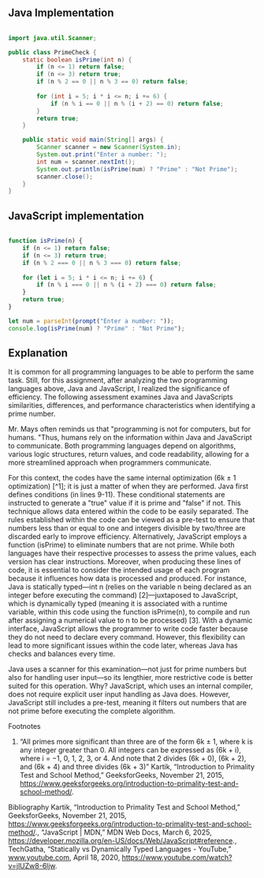 ## Java Implementation

```java 

import java.util.Scanner;

public class PrimeCheck {
    static boolean isPrime(int n) {
        if (n <= 1) return false;
        if (n <= 3) return true;
        if (n % 2 == 0 || n % 3 == 0) return false;
        
        for (int i = 5; i * i <= n; i += 6) {
            if (n % i == 0 || n % (i + 2) == 0) return false;
        }
        return true;
    }

    public static void main(String[] args) {
        Scanner scanner = new Scanner(System.in);
        System.out.print("Enter a number: ");
        int num = scanner.nextInt();
        System.out.println(isPrime(num) ? "Prime" : "Not Prime");
        scanner.close();
    }
}
```

## JavaScript implementation

```javascript

function isPrime(n) {
    if (n <= 1) return false;
    if (n <= 3) return true;
    if (n % 2 === 0 || n % 3 === 0) return false;
    
    for (let i = 5; i * i <= n; i += 6) {
        if (n % i === 0 || n % (i + 2) === 0) return false;
    }
    return true;
}

let num = parseInt(prompt("Enter a number: "));
console.log(isPrime(num) ? "Prime" : "Not Prime");
```

## Explanation

It is common for all programming languages to be able to perform the same task. Still, for this assignment, after analyzing the two programming languages above, Java and JavaScript, I realized the significance of efficiency. The following assessment examines Java and JavaScripts similarities, differences, and performance characteristics when identifying a prime number. 
	
Mr. Mays often reminds us that "programming is not for computers, but for humans. "Thus, humans rely on the information within Java and JavaScript to communicate. Both programming languages depend on algorithms, various logic structures, return values, and code readability, allowing for a more streamlined approach when programmers communicate. 

For this context, the codes have the same internal optimization (6k ± 1 optimization) [^1]; it is just a matter of when they are performed. Java first defines conditions (in lines 9-11). These conditional statements are instructed to generate a "true" value if it is prime and "false" if not. This technique allows data entered within the code to be easily separated. The rules established within the code can be viewed as a pre-test to ensure that numbers less than or equal to one and integers divisible by two/three are discarded early to improve efficiency. Alternatively, JavaScript employs a function (isPrime) to eliminate numbers that are not prime. While both languages have their respective processes to assess the prime values, each version has clear instructions.
Moreover, when producing these lines of code, it is essential to consider the intended usage of each program because it influences how data is processed and produced. For instance, Java is statically typed—int n (relies on the variable n being declared as an integer before executing the command) [2]—juxtaposed to JavaScript, which is dynamically typed (meaning it is associated with a runtime variable, within this code using the function isPrime(n), to compile and run after assigning a numerical value to n to be processed) [3]. With a dynamic interface, JavaScript allows the programmer to write code faster because they do not need to declare every command. However, this flexibility can lead to more significant issues within the code later, whereas Java has checks and balances every time.

Java uses a scanner for this examination—not just for prime numbers but also for handling user input—so its lengthier, more restrictive code is better suited for this operation. Why? JavaScript, which uses an internal compiler, does not require explicit user input handling as Java does. However, JavaScript still includes a pre-test, meaning it filters out numbers that are not prime before executing the complete algorithm.

Footnotes

1. “All primes more significant than three are of the form 6k ± 1, where k is any integer greater than 0. All integers can be expressed as (6k + i), where i = −1, 0, 1, 2, 3, or 4. And note that 2 divides (6k + 0), (6k + 2), and (6k + 4) and three divides (6k + 3)” Kartik, “Introduction to Primality Test and School Method,” GeeksforGeeks, November 21, 2015, https://www.geeksforgeeks.org/introduction-to-primality-test-and-school-method/.

Bibliography
Kartik, “Introduction to Primality Test and School Method,” GeeksforGeeks, November 21, 2015, https://www.geeksforgeeks.org/introduction-to-primality-test-and-school-method/., “JavaScript | MDN,” MDN Web Docs, March 6, 2025, https://developer.mozilla.org/en-US/docs/Web/JavaScript#reference., TechGatha, “Statically vs Dynamically Typed Languages - YouTube,” www.youtube.com, April 18, 2020, https://www.youtube.com/watch?v=jlUZw8-6ljw.